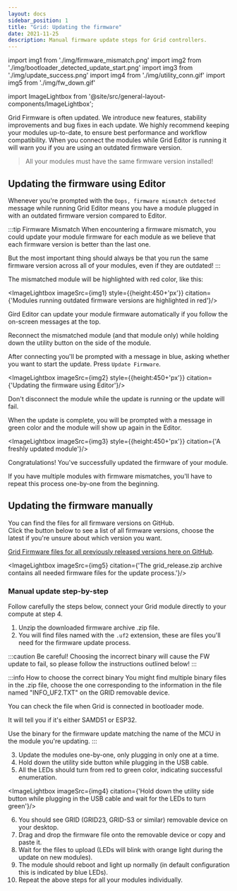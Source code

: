 ```yaml
---
layout: docs
sidebar_position: 1
title: "Grid: Updating the firmware"
date: 2021-11-25
description: Manual firmware update steps for Grid controllers.
---
```

import img1 from './img/firmware_mismatch.png'
import img2 from './img/bootloader_detected_update_start.png'
import img3 from './img/update_success.png'
import img4 from './img/utility_conn.gif'
import img5 from './img/fw_down.gif'

import ImageLightbox from '@site/src/general-layout-components/ImageLightbox';

Grid Firmware is often updated. We introduce new features, stability improvements and bug fixes in each update. We highly recommend keeping your modules up-to-date, to ensure best performance and workflow compatibility. When you connect the modules while Grid Editor is running it will warn you if you are using an outdated firmware version.

> All your modules must have the same firmware version installed!

## Updating the firmware using Editor

Whenever you're prompted with the `Oops, firmware mismatch detected` message while running Grid Editor means you have a module plugged in with an outdated firmware version compared to Editor.

:::tip Firmware Mismatch
When encountering a firmware mismatch, you could update your module firmware for each module as we believe that each firmware version is better than the last one.

But the most important thing should always be that you run the same firmware version across all of your modules, even if they are outdated!
:::

The mismatched module will be highlighted with red color, like this:

<ImageLightbox imageSrc={img1} style={{height:450+'px'}} citation={'Modules running outdated firmware versions are highlighted in red'}/>

Gird Editor can update your module firmware automatically if you follow the on-screen messages at the top.

Reconnect the mismatched module (and that module only) while holding down the utility button on the side of the module.

After connecting you'll be prompted with a message in blue, asking whether you want to start the update. Press `Update Firmware`.

<ImageLightbox imageSrc={img2} style={{height:450+'px'}} citation={'Updating the firmware using Editor'}/>

Don't disconnect the module while the update is running or the update will fail.

When the update is complete, you will be prompted with a message in green color and the module will show up again in the Editor.

<ImageLightbox imageSrc={img3} style={{height:450+'px'}} citation={'A freshly updated module'}/>

Congratulations! You've successfully updated the firmware of your module.

If you have multiple modules with firmware mismatches, you'll have to repeat this process one-by-one from the beginning.

## Updating the firmware manually

You can find the files for all firmware versions on GitHub.  
Click the button below to see a list of all firmware versions, choose the latest if you're unsure about which version you want.

[Grid Firmware files for all previously released versions here on GitHub](https://github.com/intechstudio/grid-fw/releases).

<ImageLightbox imageSrc={img5} citation={'The grid_release.zip archive contains all needed firmware files for the update process.'}/>


### Manual update step-by-step

Follow carefully the steps below, connect your Grid module directly to your compute at step 4.

1. Unzip the downloaded firmware archive .zip file.
2. You will find files named with the `.uf2` extension, these are files you'll need for the firmware update process.

:::caution Be careful!
Choosing the incorrect binary will cause the FW update to fail, so please follow the instructions outlined below!
:::

:::info How to choose the correct binary
You might find multiple binary files in the .zip file, choose the one corresponding to the information in the file named "INFO_UF2.TXT" on the GRID removable device.

You can check the file when Grid is connected in bootloader mode.

It will tell you if it's either SAMD51 or ESP32.

Use the binary for the firmware update matching the name of the MCU in the module you're updating.
:::

3. Update the modules one-by-one, only plugging in only one at a time.
4. Hold down the utility side button while plugging in the USB cable.
5. All the LEDs should turn from red to green color, indicating successful enumeration.

<ImageLightbox imageSrc={img4} citation={'Hold down the utility side button while plugging in the USB cable and wait for the LEDs to turn green'}/>

6. You should see GRID (GRID23, GRID-S3 or similar) removable device on your desktop.
7. Drag and drop the firmware file onto the removable device or copy and paste it.
8. Wait for the files to upload (LEDs will blink with orange light during the update on new modules).
9. The module should reboot and light up normally (in default configuration this is indicated by blue LEDs).
10. Repeat the above steps for all your modules individually.
